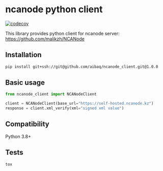 # ncanode python client

[![codecov](https://codecov.io/gh/aibaq/ncanode_client/graph/badge.svg?token=XEL0Y87LAM)](https://codecov.io/gh/aibaq/ncanode_client)

This library provides python client for ncanode server: https://github.com/malikzh/NCANode

## Installation
```bash
pip install git+ssh://git@github.com/aibaq/ncanode_client.git@1.0.0
```


## Basic usage

```python
from ncanode_client import NCANodeClient

client = NCANodeClient(base_url="https://self-hosted.ncanode.kz")
response = client.xml_verify(xml="signed xml value")

```

## Compatibility
Python 3.8+

## Tests
```bash
tox
```

